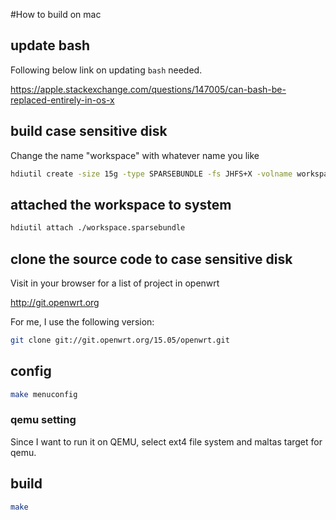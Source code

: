 #How to build on mac

## update bash

Following below link on updating `bash` needed.

https://apple.stackexchange.com/questions/147005/can-bash-be-replaced-entirely-in-os-x

## build case sensitive disk

Change the name "workspace" with whatever name you like

```bash
hdiutil create -size 15g -type SPARSEBUNDLE -fs JHFS+X -volname workspace
```


## attached the workspace to system

```bash
hdiutil attach ./workspace.sparsebundle
```

## clone the source code to case sensitive disk

Visit in your browser for a list of project in openwrt

http://git.openwrt.org

For me, I use the following version:

```bash
git clone git://git.openwrt.org/15.05/openwrt.git
```

## config

```bash
make menuconfig
```

### qemu setting

Since I want to run it on QEMU, select ext4 file system and maltas target for qemu.

## build

```bash
make
```

